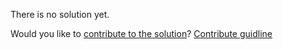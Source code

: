 
There is no solution yet.

Would you like to [contribute to the solution](https://github.com/BFEdev/BFE.dev-solutions/blob/main/quiz/1-promise-order_en.md)? [Contribute guidline](https://github.com/BFEdev/BFE.dev-solutions#how-to-contribute)
